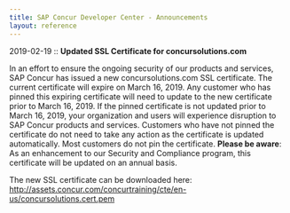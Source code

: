 ```yaml
---
title: SAP Concur Developer Center - Announcements
layout: reference
---
```


2019-02-19 :: **Updated SSL Certificate for concursolutions.com**

In an effort to ensure the ongoing security of our products and services, SAP Concur has issued a new concursolutions.com SSL certificate. The current certificate will expire on March 16, 2019.
Any customer who has pinned this expiring certificate will need to update to the new certificate prior to March 16, 2019. If the pinned certificate is not updated prior to March 16, 2019, your organization and users will experience disruption to SAP Concur products and services.
Customers who have not pinned the certificate do not need to take any action as the certificate is updated automatically. Most customers do not pin the certificate.
**Please be aware**: As an enhancement to our Security and Compliance program, this certificate will be updated on an annual basis.

The new SSL certificate can be downloaded here:  http://assets.concur.com/concurtraining/cte/en-us/concursolutions.cert.pem
